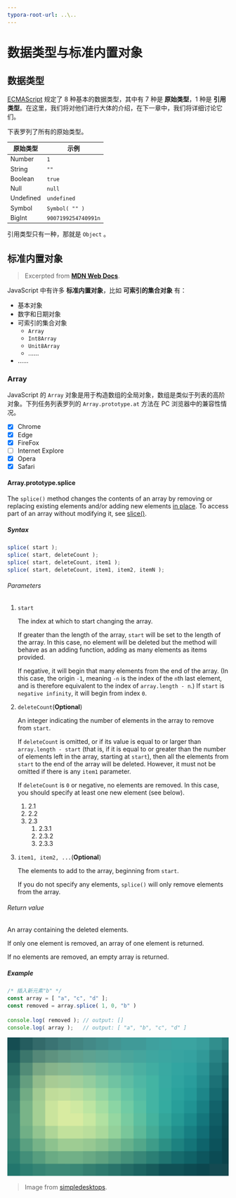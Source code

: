 ```yaml
---
typora-root-url: ..\..
---
```


# 数据类型与标准内置对象

## 数据类型

[ECMAScript](https://tc39.es/ecma262/) 规定了 8 种基本的数据类型，其中有 7 种是 **原始类型**，1 种是 **引用类型**。在这里，我们将对他们进行大体的介绍，在下一章中，我们将详细讨论它们。

下表罗列了所有的原始类型。

| 原始类型  | 示例                |
| --------- | ------------------- |
| Number    | `1`                 |
| String    | `""`                |
| Boolean   | `true`              |
| Null      | `null`              |
| Undefined | `undefined`         |
| Symbol    | `Symbol( "" )`      |
| BigInt    | `9007199254740991n` |

引用类型只有一种，那就是 `Object` 。

## 标准内置对象

> Excerpted from [**MDN Web Docs**](https://developer.mozilla.org/).

JavaScript 中有许多 **标准内置对象**，比如 **可索引的集合对象** 有：

- 基本对象
- 数字和日期对象
- 可索引的集合对象
  - `Array`
  - `Int8Array`
  - `Unit8Array`
  - ......
- ......

### Array

JavaScript 的 `Array` 对象是用于构造数组的全局对象，数组是类似于列表的高阶对象。下列任务列表罗列的 `Array.prototype.at` 方法在 PC 浏览器中的兼容性情况。

- [x] Chrome
- [x] Edge
- [x] FireFox
- [ ] Internet Explore
- [x] Opera
- [x] Safari

#### Array.prototype.splice

The `splice()` method changes the contents of an array by removing or replacing existing elements and/or adding new elements [in place](https://en.wikipedia.org/wiki/In-place_algorithm). To access part of an array without modifying it, see [slice()](https://developer.mozilla.org/en-US/docs/Web/JavaScript/Reference/Global_Objects/Array/slice).

##### Syntax

```js
splice( start );
splice( start, deleteCount );
splice( start, deleteCount, item1 );
splice( start, deleteCount, item1, item2, itemN );
```

###### Parameters

1. `start`

   The index at which to start changing the array.

   If greater than the length of the array, `start` will be set to the length of the array. In this case, no element will be deleted but the method will behave as an adding function, adding as many elements as items provided.

   If negative, it will begin that many elements from the end of the array. (In this case, the origin `-1`, meaning `-n` is the index of the `n`th last element, and is therefore equivalent to the index of `array.length - n`.) If `start` is `negative infinity`, it will begin from index `0`.

2. `deleteCount`(**Optional**)

   An integer indicating the number of elements in the array to remove from `start`.

   If `deleteCount` is omitted, or if its value is equal to or larger than `array.length - start` (that is, if it is equal to or greater than the number of elements left in the array, starting at `start`), then all the elements from `start` to the end of the array will be deleted. However, it must not be omitted if there is any `item1` parameter.

   If `deleteCount` is `0` or negative, no elements are removed. In this case, you should specify at least one new element (see below).

   1. 2.1
   2. 2.2
   3. 2.3
      1. 2.3.1
      2. 2.3.2
      3. 2.3.3

3. `item1, item2, ...`(**Optional**)

   The elements to add to the array, beginning from `start`.

   If you do not specify any elements, `splice()` will only remove elements from the array.

###### Return value

An array containing the deleted elements.

If only one element is removed, an array of one element is returned.

If no elements are removed, an empty array is returned.

##### Example

```js
/* 插入新元素"b" */
const array = [ "a", "c", "d" ];
const removed = array.splice( 1, 0, "b" )

console.log( removed ); // output: []
console.log( array );   // output: [ "a", "b", "c", "d" ]
```

![test](/static/image/markdown/test/test.png)

> Image from [simpledesktops](http://simpledesktops.com/).
